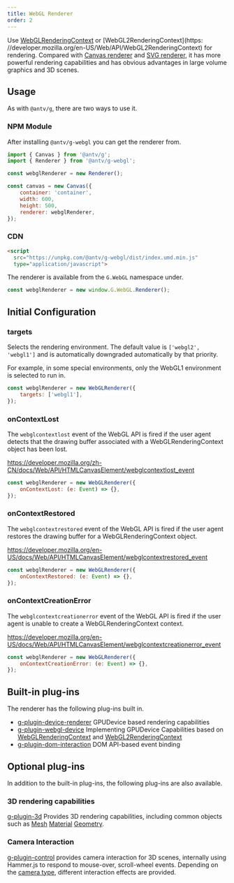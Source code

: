 ```yaml
---
title: WebGL Renderer
order: 2
---
```


Use [WebGLRenderingContext](https://developer.mozilla.org/en-US/Web/API/WebGLRenderingContext) or [WebGL2RenderingContext](https: //developer.mozilla.org/en-US/Web/API/WebGL2RenderingContext) for rendering. Compared with [Canvas renderer](/en/api/renderer/canvas) and [SVG renderer](/en/api/renderer/svg), it has more powerful rendering capabilities and has obvious advantages in large volume graphics and 3D scenes.

## Usage

As with `@antv/g`, there are two ways to use it.

### NPM Module

After installing `@antv/g-webgl` you can get the renderer from.

```js
import { Canvas } from '@antv/g';
import { Renderer } from '@antv/g-webgl';

const webglRenderer = new Renderer();

const canvas = new Canvas({
    container: 'container',
    width: 600,
    height: 500,
    renderer: webglRenderer,
});
```

### CDN

```html
<script
  src="https://unpkg.com/@antv/g-webgl/dist/index.umd.min.js"
  type="application/javascript">
```

The renderer is available from the `G.WebGL` namespace under.

```js
const webglRenderer = new window.G.WebGL.Renderer();
```

## Initial Configuration

### targets

Selects the rendering environment. The default value is `['webgl2', 'webgl1']` and is automatically downgraded automatically by that priority.

For example, in some special environments, only the WebGL1 environment is selected to run in.

```js
const webglRenderer = new WebGLRenderer({
    targets: ['webgl1'],
});
```

### onContextLost

The `webglcontextlost` event of the WebGL API is fired if the user agent detects that the drawing buffer associated with a WebGLRenderingContext object has been lost.

<https://developer.mozilla.org/zh-CN/docs/Web/API/HTMLCanvasElement/webglcontextlost_event>

```js
const webglRenderer = new WebGLRenderer({
    onContextLost: (e: Event) => {},
});
```

### onContextRestored

The `webglcontextrestored` event of the WebGL API is fired if the user agent restores the drawing buffer for a WebGLRenderingContext object.

<https://developer.mozilla.org/en-US/docs/Web/API/HTMLCanvasElement/webglcontextrestored_event>

```js
const webglRenderer = new WebGLRenderer({
    onContextRestored: (e: Event) => {},
});
```

### onContextCreationError

The `webglcontextcreationerror` event of the WebGL API is fired if the user agent is unable to create a WebGLRenderingContext context.

<https://developer.mozilla.org/en-US/docs/Web/API/HTMLCanvasElement/webglcontextcreationerror_event>

```js
const webglRenderer = new WebGLRenderer({
    onContextCreationError: (e: Event) => {},
});
```

## Built-in plug-ins

The renderer has the following plug-ins built in.

-   [g-plugin-device-renderer](/en/plugins/device-renderer) GPUDevice based rendering capabilities
-   [g-plugin-webgl-device](/en/plugins/webgl-device) Implementing GPUDevice Capabilities based on [WebGLRenderingContext](https://developer.mozilla.org/en-US/Web/API/WebGLRenderingContext) and [WebGL2RenderingContext](https://developer.mozilla.org/en-US/Web/API/WebGL2RenderingContext)
-   [g-plugin-dom-interaction](/en/plugins/dom-interaction) DOM API-based event binding

## Optional plug-ins

In addition to the built-in plug-ins, the following plug-ins are also available.

### 3D rendering capabilities

[g-plugin-3d](/en/plugins/3d) Provides 3D rendering capabilities, including common objects such as [Mesh](/en/api/3d/mesh) [Material](/en/api/3d/material) [Geometry](/en/api/3d/geometry).

### Camera Interaction

[g-plugin-control](/en/plugins/control) provides camera interaction for 3D scenes, internally using Hammer.js to respond to mouse-over, scroll-wheel events. Depending on the [camera type](/en/api/camera/intro), different interaction effects are provided.
